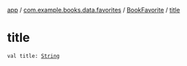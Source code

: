 [app](../../index.md) / [com.example.books.data.favorites](../index.md) / [BookFavorite](index.md) / [title](./title.md)

# title

`val title: `[`String`](https://kotlinlang.org/api/latest/jvm/stdlib/kotlin/-string/index.html)
